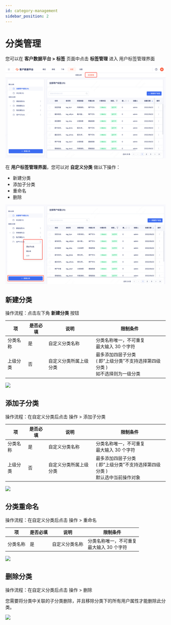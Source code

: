 ```yaml
---
id: category-management
sidebar_position: 2
---
```


# 分类管理

您可以在 **客户数据平台 > 标签** 页面中点击 **标签管理** 进入 用户标签管理界面

![图 5](/img/2ad9c26884af783b458c58fc711deff2ba767d4a1161207679eeb9c73e225ba9.png)  


在 **用户标签管理界面**，您可以对 **自定义分类** 做以下操作：

- 新建分类
- 添加子分类
- 重命名
- 删除

![图 6](/img/7cadf048c6f5447819ea9a49850d6a61ffbd960835a48c6d4c05682ac1fe3ebb.png)  


## 新建分类

操作流程：点击左下角 **新建分类** 按钮

| 项       | 是否必填 | 说明                   | 限制条件                                                                             |
| -------- | -------- | ---------------------- | ------------------------------------------------------------------------------------ |
| 分类名称 | 是       | 自定义分类名称         | 分类名称唯一，不可重复<br/>最大输入 30 个字符                                        |
| 上级分类 | 否       | 自定义分类所属上级分类 | 最多添加四层子分类<br/>( 即“上级分类”不支持选择第四级分类 )<br/>如不选择则为一级分类 |

![](/img/用户属性-分类管理-新建分类.png)

## 添加子分类

操作流程：在自定义分类后点击 操作 > 添加子分类

| 项       | 是否必填 | 说明                   | 限制条件                                                                             |
| -------- | -------- | ---------------------- | ------------------------------------------------------------------------------------ |
| 分类名称 | 是       | 自定义分类名称         | 分类名称唯一，不可重复<br/>最大输入 30 个字符                                        |
| 上级分类 | 否       | 自定义分类所属上级分类 | 最多添加四层子分类<br/>( 即“上级分类”不支持选择第四级分类 )<br/>默认选中当前操作对象 |

![](/img/用户属性-分类管理-添加子分类.png)

## 分类重命名

操作流程：在自定义分类后点击 操作 > 重命名

| 项       | 是否必填 | 说明           | 限制条件                                      |
| -------- | -------- | -------------- | --------------------------------------------- |
| 分类名称 | 是       | 自定义分类名称 | 分类名称唯一，不可重复<br/>最大输入 30 个字符 |

![](/img/用户属性-分类管理-重命名.png)

## 删除分类

操作流程：在自定义分类后点击 操作 > 删除

您需要将分类中关联的子分类删除，并且移除分类下的所有用户属性才能删除此分类。

![](/img/用户属性-分类管理-删除.png)
